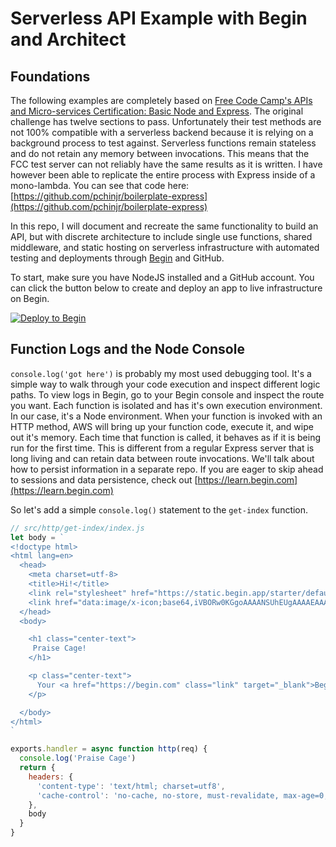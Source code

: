 # Serverless API Example with Begin and Architect

## Foundations
The following examples are completely based on [Free Code Camp's APIs and Micro-services Certification: Basic Node and Express](https://www.freecodecamp.org/learn/apis-and-microservices/basic-node-and-express/). 
The original challenge has twelve sections to pass. Unfortunately their test methods are not 100% compatible with a serverless backend because it is relying on a background process to test against. Serverless functions remain stateless and do not retain any memory between invocations. This means that the FCC test server can not reliably have the same results as it is written. I have however been able to replicate the entire process with Express inside of a mono-lambda. You can see that code here: [https://github.com/pchinjr/boilerplate-express](https://github.com/pchinjr/boilerplate-express)

In this repo, I will document and recreate the same functionality to build an API, but with discrete architecture to include single use functions, shared middleware, and static hosting on serverless infrastructure with automated testing and deployments through [Begin](https://begin.com) and GitHub.

To start, make sure you have NodeJS installed and a GitHub account. You can click the button below to create and deploy an app to live infrastructure on Begin.

[![Deploy to Begin](https://static.begin.com/deploy-to-begin.svg)](https://begin.com/apps/create?template=https://github.com/pchinjr/fcc-apis-microservices-serverless)


## Function Logs and the Node Console
`console.log('got here')` is probably my most used debugging tool. It's a simple way to walk through your code execution and inspect different logic paths. To view logs in Begin, go to your Begin console and inspect the route you want. Each function is isolated and has it's own execution environment. In our case, it's a Node environment. When your function is invoked with an HTTP method, AWS will bring up your function code, execute it, and wipe out it's memory. Each time that function is called, it behaves as if it is being run for the first time. This is different from a regular Express server that is long living and can retain data between route invocations. We'll talk about how to persist information in a separate repo. If you are eager to skip ahead to sessions and data persistence, check out [https://learn.begin.com](https://learn.begin.com)

So let's add a simple `console.log()` statement to the `get-index` function.

```js
// src/http/get-index/index.js
let body = `
<!doctype html>
<html lang=en>
  <head>
    <meta charset=utf-8>
    <title>Hi!</title>
    <link rel="stylesheet" href="https://static.begin.app/starter/default.css">
    <link href="data:image/x-icon;base64,iVBORw0KGgoAAAANSUhEUgAAAAEAAAABCAQAAAC1HAwCAAAAC0lEQVR42mNkYAAAAAYAAjCB0C8AAAAASUVORK5CYII=" rel="icon" type="image/x-icon">
  </head>
  <body>

    <h1 class="center-text">
     Praise Cage! 
    </h1>

    <p class="center-text">
      Your <a href="https://begin.com" class="link" target="_blank">Begin</a> app is ready to go!
    </p>

  </body>
</html>
`

exports.handler = async function http(req) {
  console.log('Praise Cage')
  return {
    headers: {
      'content-type': 'text/html; charset=utf8',
      'cache-control': 'no-cache, no-store, must-revalidate, max-age=0, s-maxage=0'
    },
    body
  }
}
```
